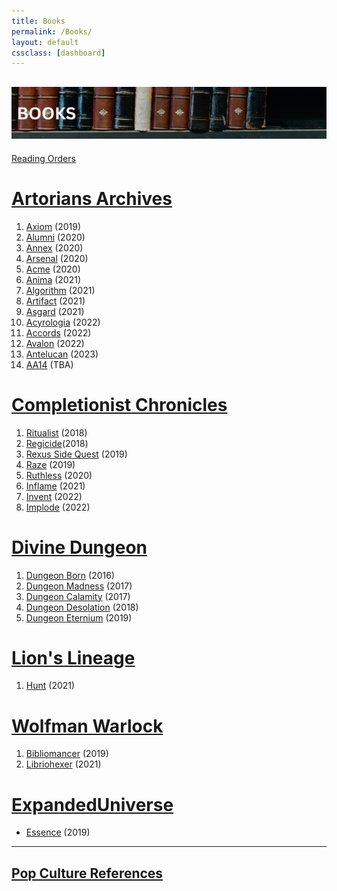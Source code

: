 ```yaml
---
title: Books
permalink: /Books/
layout: default
cssclass: [dashboard]
---
```

![books](images/banners/books.png)
---
[Reading Orders](_Books/bookOrder.md)

# [Artorians Archives](_Books/ArtoriansArchives/ArtoriansArchives.md)
1. [Axiom](_Books/ArtoriansArchives/Axiom.md) (2019)
2. [Alumni](_Books/ArtoriansArchives/Alumni.md) (2020)
3. [Annex](_Books/ArtoriansArchives/Annex.md) (2020)
4. [Arsenal](_Books/ArtoriansArchives/Arsenal.md) (2020)
5. [Acme](_Books/ArtoriansArchives/Acme.md) (2020)
6. [Anima](_Books/ArtoriansArchives/Anima.md) (2021)
7. [Algorithm](_Books/ArtoriansArchives/Algorithm.md) (2021)
8. [Artifact](_Books/ArtoriansArchives/Artifact.md) (2021)
9. [Asgard](_Books/ArtoriansArchives/Asgard.md) (2021)
10. [Acyrologia](_Books/ArtoriansArchives/Acyrologia.md) (2022)
11. [Accords](_Books/ArtoriansArchives/Accords.md) (2022)
12. [Avalon](_Books/ArtoriansArchives/Avalon.md) (2022)
13. [Antelucan](_Books/ArtoriansArchives/Antelucan.md) (2023)
14. [AA14](_Books/ArtoriansArchives/AA14.md) (TBA)

# [Completionist Chronicles](_Books/CompletionistChronicles/CompletionistChronicles.md)
1. [Ritualist](_Books/CompletionistChronicles/Ritualist.md) (2018)
2. [Regicide](_Books/CompletionistChronicles/Regicide.md)(2018)
3. [Rexus Side Quest](_Books/CompletionistChronicles/Rexus%20Side%20Quest.md) (2019)
5. [Raze](_Books/CompletionistChronicles/Raze.md) (2019)
6. [Ruthless](_Books/CompletionistChronicles/Ruthless.md) (2020)
7. [Inflame](_Books/CompletionistChronicles/Inflame.md) (2021)
8. [Invent](_Books/CompletionistChronicles/Invent.md) (2022)
9. [Implode](_Books/CompletionistChronicles/Implode.md) (2022)

# [Divine Dungeon](_Books/DivineDungeon/DivineDungeon.md)
1. [Dungeon Born](_Books/DivineDungeon/DungeonBorn.md) (2016)
2. [Dungeon Madness](_Books/DivineDungeon/DungeonMadness.md) (2017)
3. [Dungeon Calamity](_Books/DivineDungeon/DungeonCalamity.md) (2017)
4. [Dungeon Desolation](_Books/DivineDungeon/DungeonDesolation.md) (2018)
5. [Dungeon Eternium](_Books/DivineDungeon/DungeonEternium.md) (2019)

# [Lion's Lineage](_Books/LionsLineage/LionsLineage.md)
1. [Hunt](_Books/LionsLineage/Hunt.md) (2021)


# [Wolfman Warlock](_Books/WolfmanWarlock/WolfmanWarlock.md)
1. [Bibliomancer](_Books/WolfmanWarlock/Bibliomancer.md) (2019)
2. [Libriohexer](_Books/WolfmanWarlock/Libriohexer.md) (2021)

# [ExpandedUniverse](_Books/ExpandedUniverse/ExpandedUniverse.md)
- [Essence](_Books/ExpandedUniverse/Essence.md) (2019)


--- 
## [Pop Culture References](_Books/PopCultureReferences.md)